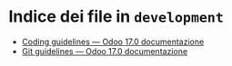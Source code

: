 # Indice dei file in `development`

- [Coding guidelines — Odoo 17.0 documentazione](./coding_guidelines.md)
- [Git guidelines — Odoo 17.0 documentazione](./git_guidelines.md)

